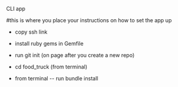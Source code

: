 CLI app 

#this is where you place your instructions on how to set the app up 

- copy ssh link

- install ruby gems in Gemfile

- run git init (on page after you create a new repo)

- cd food_truck (from terminal)

- from terminal -- run bundle install 